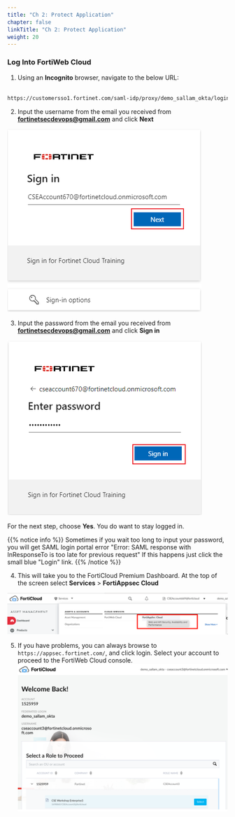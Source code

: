 ```yaml
---
title: "Ch 2: Protect Application"
chapter: false
linkTitle: "Ch 2: Protect Application"
weight: 20
---
```


### Log Into FortiWeb Cloud

1.  Using an **Incognito** browser, navigate to the below URL:

```sh

https://customersso1.fortinet.com/saml-idp/proxy/demo_sallam_okta/login/

```

2.  Input the username from the email you received from **fortinetsecdevops@gmail.com** and click **Next**

![FWeb login](fweb-login.png)

3.  Input the password from the email you received from **fortinetsecdevops@gmail.com** and click **Sign in**

![FWeb pass](fweb-pass.png)

For the next step, choose **Yes**.  You do want to stay logged in.

{{% notice info %}} Sometimes if you wait too long to input your password, you will get SAML login portal error "Error: SAML response with InResponseTo is too late for previous request"  If this happens just click the small blue "Login" link. {{% /notice %}}

4. This will take you to the FortiCloud Premium Dashboard. At the top of the screen select **Services** > **FortiAppsec Cloud**

![Choose -FortiAppsec](choose-FortiAppsec.png)

5. If you have problems, you can always browse to ```https://appsec.fortinet.com/```, and click login.  Select your account to proceed to the FortiWeb Cloud console.
![](FortiCloudLogin.png)